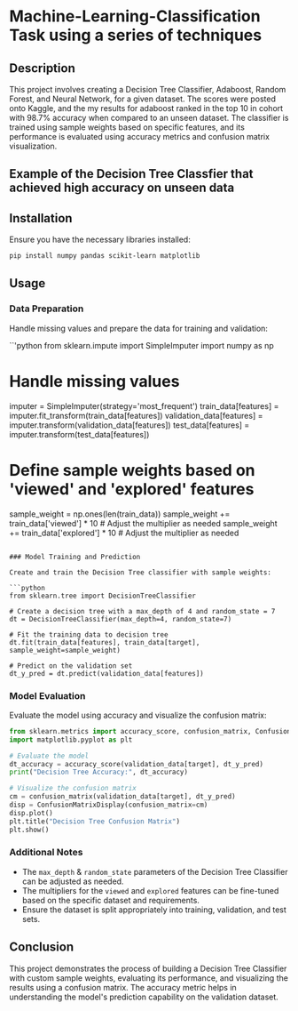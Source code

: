 # Machine-Learning-Classification Task using a series of techniques 

## Description

This project involves creating a Decision Tree Classifier, Adaboost, Random Forest, and Neural Network, for a given dataset. The scores were posted onto Kaggle, and the my results for adaboost ranked in the top 10 in cohort with 98.7% accuracy when compared to an unseen dataset.  The classifier is trained using sample weights based on specific features, and its performance is evaluated using accuracy metrics and confusion matrix visualization.

## Example of the Decision Tree Classfier that achieved high accuracy on unseen data

## Installation

Ensure you have the necessary libraries installed:

```bash
pip install numpy pandas scikit-learn matplotlib
```

## Usage

### Data Preparation

Handle missing values and prepare the data for training and validation:

``'python
from sklearn.impute import SimpleImputer
import numpy as np

# Handle missing values
imputer = SimpleImputer(strategy='most_frequent')
train_data[features] = imputer.fit_transform(train_data[features])
validation_data[features] = imputer.transform(validation_data[features])
test_data[features] = imputer.transform(test_data[features])

# Define sample weights based on 'viewed' and 'explored' features
sample_weight = np.ones(len(train_data))
sample_weight += train_data['viewed'] * 10  # Adjust the multiplier as needed
sample_weight += train_data['explored'] * 10  # Adjust the multiplier as needed
```

### Model Training and Prediction

Create and train the Decision Tree classifier with sample weights:

```python
from sklearn.tree import DecisionTreeClassifier

# Create a decision tree with a max_depth of 4 and random_state = 7
dt = DecisionTreeClassifier(max_depth=4, random_state=7)

# Fit the training data to decision tree
dt.fit(train_data[features], train_data[target], sample_weight=sample_weight)

# Predict on the validation set
dt_y_pred = dt.predict(validation_data[features])
```

### Model Evaluation

Evaluate the model using accuracy and visualize the confusion matrix:

```python
from sklearn.metrics import accuracy_score, confusion_matrix, ConfusionMatrixDisplay
import matplotlib.pyplot as plt

# Evaluate the model
dt_accuracy = accuracy_score(validation_data[target], dt_y_pred)
print("Decision Tree Accuracy:", dt_accuracy)

# Visualize the confusion matrix
cm = confusion_matrix(validation_data[target], dt_y_pred)
disp = ConfusionMatrixDisplay(confusion_matrix=cm)
disp.plot()
plt.title("Decision Tree Confusion Matrix")
plt.show()
```

### Additional Notes

- The `max_depth` & `random_state` parameters of the Decision Tree Classifier can be adjusted as needed.
- The multipliers for the `viewed` and `explored` features can be fine-tuned based on the specific dataset and requirements.
- Ensure the dataset is split appropriately into training, validation, and test sets.

## Conclusion

This project demonstrates the process of building a Decision Tree Classifier with custom sample weights, evaluating its performance, and visualizing the results using a confusion matrix. The accuracy metric helps in understanding the model's prediction capability on the validation dataset.

